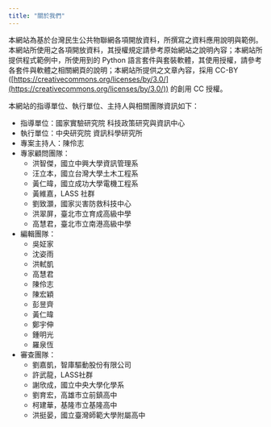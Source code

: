 ```yaml
---
title: "關於我們"
---
```



本網站為基於台灣民生公共物聯網各項開放資料，所撰寫之資料應用說明與範例。本網站所使用之各項開放資料，其授權規定請參考原始網站之說明內容；本網站所提供程式範例中，所使用到的 Python 語言套件與套裝軟體，其使用授權，請參考各套件與軟體之相關網頁的說明；本網站所提供之文章內容，採用 CC-BY ([https://creativecommons.org/licenses/by/3.0/](https://creativecommons.org/licenses/by/3.0/)) 的創用 CC 授權。

本網站的指導單位、執行單位、主持人與相關團隊資訊如下：

- 指導單位：國家實驗研究院 科技政策研究與資訊中心
- 執行單位：中央研究院 資訊科學研究所
- 專案主持人：陳伶志
- 專家顧問團隊：
    - 洪智傑，國立中興大學資訊管理系
    - 汪立本，國立台灣大學土木工程系
    - 黃仁暐，國立成功大學電機工程系
    - 黃維嘉，LASS 社群
    - 劉致灝，國家災害防救科技中心
    - 洪翠屏，臺北市立育成高級中學
    - 高慧君，臺北市立南港高級中學
- 編輯團隊：
    - 吳姃家
    - 沈姿雨
    - 洪軾凱
    - 高慧君
    - 陳伶志
    - 陳宏穎
    - 彭昱齊
    - 黃仁暐
    - 鄭宇伸
    - 鍾明光
    - 羅泉恆
- 審查團隊：
    - 劉嘉凱，智庫驅動股份有限公司
    - 許武龍，LASS社群
    - 謝欣成，國立中央大學化學系
    - 劉育宏，高雄市立前鎮高中
    - 柯建華，基隆市立基隆高中
    - 洪挺晏，國立臺灣師範大學附屬高中
    
